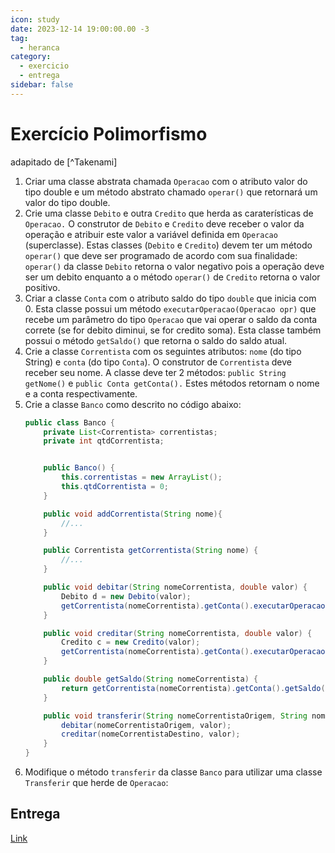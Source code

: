 ```yaml
---
icon: study
date: 2023-12-14 19:00:00.00 -3
tag:
  - heranca
category:
  - exercicio
  - entrega
sidebar: false
---
```


# Exercício Polimorfismo

adapitado de [^Takenami]

1. Criar uma classe abstrata chamada `Operacao` com o atributo valor do tipo double e um método abstrato chamado `operar()` que retornará um valor do tipo double.
1. Crie uma classe `Debito` e outra `Credito` que herda as caraterísticas de `Operacao.` O construtor de `Debito` e `Credito` deve receber o valor da operação e atribuir este valor a variável definida em `Operacao` (superclasse). Estas classes (`Debito` e `Credito`) devem ter um método `operar()` que deve ser programado de acordo com sua finalidade: `operar()` da classe `Debito` retorna o valor negativo pois a operação deve ser um debito enquanto a o método `operar()` de `Credito` retorna o valor positivo.
1. Criar a classe `Conta` com o atributo saldo do tipo `double` que inicia com 0. Esta classe possui um método `executarOperacao(Operacao opr)` que recebe um parâmetro do tipo `Operacao` que vai operar o saldo da conta correte (se for debito diminui, se for credito soma). Esta classe também possui o método `getSaldo()` que retorna o saldo do saldo atual.
1. Crie a classe `Correntista` com os seguintes atributos: `nome` (do tipo String) e `conta` (do tipo `Conta`). O construtor de `Correntista` deve receber seu nome. A classe deve ter 2 métodos: `public String getNome()` e `public Conta getConta().` Estes métodos retornam o nome e a conta respectivamente.
1. Crie a classe `Banco` como descrito no código abaixo:
    ```java
    public class Banco {
        private List<Correntista> correntistas;
        private int qtdCorrentista;


        public Banco() {
            this.correntistas = new ArrayList();
            this.qtdCorrentista = 0;
        }

        public void addCorrentista(String nome){
            //...
        }

        public Correntista getCorrentista(String nome) {
            //...
        }

        public void debitar(String nomeCorrentista, double valor) {
            Debito d = new Debito(valor);
            getCorrentista(nomeCorrentista).getConta().executarOperacao(d);
        }

        public void creditar(String nomeCorrentista, double valor) {
            Credito c = new Credito(valor);
            getCorrentista(nomeCorrentista).getConta().executarOperacao(c);
        }

        public double getSaldo(String nomeCorrentista) {
            return getCorrentista(nomeCorrentista).getConta().getSaldo();
        }

        public void transferir(String nomeCorrentistaOrigem, String nomeCorrentistaDestino, double valor) {
            debitar(nomeCorrentistaOrigem, valor);
            creditar(nomeCorrentistaDestino, valor);
        }
    }
    ```
1. Modifique o método `transferir` da classe `Banco` para utilizar uma classe `Transferir` que herde de `Operacao`:

## Entrega

[Link](https://classroom.github.com/a/YGCXH8ax)

<!-- @include: ../../../bib/bib.md -->

